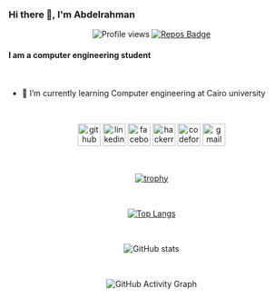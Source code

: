 ### Hi there 👋, I'm Abdelrahman

<div align="center">

![Profile views](https://gpvc.arturio.dev/Abd-ELrahmanHamza)  [![Repos Badge](https://badges.pufler.dev/repos/Abd-ELrahmanHamza)](https://badges.pufler.dev)

</div>

#### I am a computer engineering student

<br>

- 🌱 I’m currently learning Computer engineering at Cairo university 

<br>

<div align="center">

[<img src='https://cdn.jsdelivr.net/npm/simple-icons@3.0.1/icons/github.svg' alt='github' height='40'>](https://github.com/Abd-ELrahmanHamza)  [<img src='https://cdn.jsdelivr.net/npm/simple-icons@3.0.1/icons/linkedin.svg' alt='linkedin' height='40'>](https://www.linkedin.com/in/abdelrahman-hamza-412a951ab/)  [<img src='https://cdn.jsdelivr.net/npm/simple-icons@3.0.1/icons/facebook.svg' alt='facebook' height='40'>](https://www.facebook.com/abdelrhman.mohamed.33)  [<img src='https://cdn.jsdelivr.net/npm/simple-icons@3.0.1/icons/hackerrank.svg' alt='hackerrank' height='40'>](https://www.hackerrank.com/AbdelrahmanHamza)  [<img src='https://cdn.jsdelivr.net/npm/simple-icons@3.0.1/icons/codeforces.svg' alt='codeforces' height='40'>](https://codeforces.com/profile/a.m.hamza156)  [<img src='https://cdn.jsdelivr.net/npm/simple-icons@3.0.1/icons/gmail.svg' alt='gmail' height='40'>](a.m.hamza156@gmail.com)  


<br>

[![trophy](https://github-profile-trophy.vercel.app/?username=Abd-ELrahmanHamza)](https://github.com/ryo-ma/github-profile-trophy)

<br>

[![Top Langs](https://github-readme-stats.vercel.app/api/top-langs/?username=Abd-ELrahmanHamza)](https://github.com/anuraghazra/github-readme-stats)

<br>

![GitHub stats](https://github-readme-stats.vercel.app/api?username=Abd-ELrahmanHamza&show_icons=true)  

<br>

![GitHub Activity Graph](https://activity-graph.herokuapp.com/graph?username=Abd-ELrahmanHamza)  

</div>
